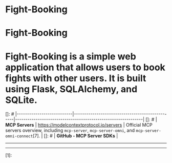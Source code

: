# Fight-Booking

# Fight-Booking
# Fight-Booking is a simple web application that allows users to book fights with other users. It is built using Flask, SQLAlchemy, and SQLite.

[]: # |---------------------------|-------------------------------------------------|--------------------------------------------------------------|
[]: # | **MCP Servers**           | https://modelcontextprotocol.io/servers         | Official MCP servers overview, including `mcp-server`, `mcp-server-omni`, and `mcp-server-omni-connect`[7]. |
[]: # | **GitHub - MCP Server SDKs** |

---
---


[1]: